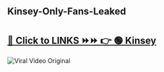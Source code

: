 
 ## Kinsey-Only-Fans-Leaked

# <h2><a href="https://clipsfans.com/Kinsey&ref=git">🔗 Click to LINKS ⏩⏩ 👉 🟢 Kinsey </a></h2>

<a href="https://clipsfans.com/Kinsey&ref=git" rel="nofollow" data-target="animated-image.originalLink"><img src="https://i.ibb.co.com/xMMVF88/686577567.gif" alt="Viral Video Original" style="max-width: 100%; display: inline-block;" data-target="animated-image.originalImage"></a>
